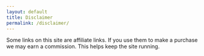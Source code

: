 ```yaml
---
layout: default
title: Disclaimer
permalink: /disclaimer/
---
```


Some links on this site are affiliate links. If you use them to make a purchase we may earn a commission. This helps keep the site running.

